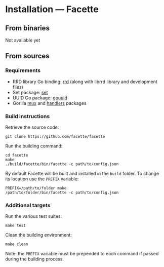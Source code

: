 # Installation — Facette

## From binaries

Not available yet

## From sources

### Requirements

 * RRD library Go binding: [rrd][0] (along with librrd library and development files)
 * Set package: [set][1]
 * UUID Go package: [gouuid][2]
 * Gorilla [mux][3] and [handlers][4] packages

### Build instructions

Retrieve the source code:

```
git clone https://github.com/facette/facette
```

Run the building command:

```
cd facette
make
./build/facette/bin/facette -c path/to/config.json
```

By default Facette will be built and installed in the `build` folder. To change its location use the `PREFIX` variable:

```
PREFIX=/path/to/folder make
/path/to/folder/bin/facette -c path/to/config.json
```

### Additional targets

Run the various test suites:

```
make test
```

Clean the building environment:

```
make clean
```

Note: the `PREFIX` variable must be prepended to each command if passed during the building process.


[0]: https://github.com/ziutek/rrd
[1]: https://github.com/fatih/set
[2]: https://github.com/nu7hatch/gouuid
[3]: https://github.com/gorilla/mux
[4]: https://github.com/gorilla/handlers

